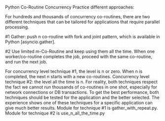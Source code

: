 Python Co-Routine Concurrency Practice different approaches:

For hundreds and thousands of concurrency co-routines, there are two different techniques that can be tailored for applications that require parallel processing.

#1 Gather: push n co-routine with fork and joint pattern, which is available in Python [asyncio.gather].

#2 Use limited m-Co-Routine and keep using them all the time. When one worker/co-routine completes the job, proceed with
the same co-routine, and run the next job.

For concurrency level technique #1, the level is n or zero. When n is completed, the next n starts with a new co-routines.
Concurrency level technique #2: the level all the time is n.
For reality, both techniques respect the fact we cannot run thousands of co-routines in one shot, especially for network connections or DB transactions.
To get the best performance, both techniques should be tested for the application and the better selected.
The experience shows one of these techniques for a specific application can give much better results.
Module for technique #1 is gather_with_repeat.py.
Module for technique #2 is use_n_all_the_time.py
